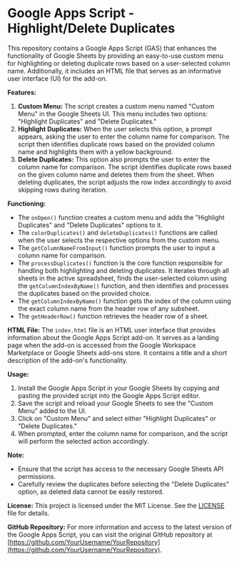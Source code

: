 # Google Apps Script - Highlight/Delete Duplicates
This repository contains a Google Apps Script (GAS) that enhances the functionality of Google Sheets by providing an easy-to-use custom menu for highlighting or deleting duplicate rows based on a user-selected column name. Additionally, it includes an HTML file that serves as an informative user interface (UI) for the add-on.

**Features:**
1. **Custom Menu:** The script creates a custom menu named "Custom Menu" in the Google Sheets UI. This menu includes two options: "Highlight Duplicates" and "Delete Duplicates."
2. **Highlight Duplicates:** When the user selects this option, a prompt appears, asking the user to enter the column name for comparison. The script then identifies duplicate rows based on the provided column name and highlights them with a yellow background.
3. **Delete Duplicates:** This option also prompts the user to enter the column name for comparison. The script identifies duplicate rows based on the given column name and deletes them from the sheet. When deleting duplicates, the script adjusts the row index accordingly to avoid skipping rows during iteration.

**Functioning:**
- The `onOpen()` function creates a custom menu and adds the "Highlight Duplicates" and "Delete Duplicates" options to it.
- The `colorDuplicates()` and `deleteDuplicates()` functions are called when the user selects the respective options from the custom menu.
- The `getColumnNameFromInput()` function prompts the user to input a column name for comparison.
- The `processDuplicates()` function is the core function responsible for handling both highlighting and deleting duplicates. It iterates through all sheets in the active spreadsheet, finds the user-selected column using the `getColumnIndexByName()` function, and then identifies and processes the duplicates based on the provided choice.
- The `getColumnIndexByName()` function gets the index of the column using the exact column name from the header row of any subsheet.
- The `getHeaderRow()` function retrieves the header row of a sheet.

**HTML File:**
The `index.html` file is an HTML user interface that provides information about the Google Apps Script add-on. It serves as a landing page when the add-on is accessed from the Google Workspace Marketplace or Google Sheets add-ons store. It contains a title and a short description of the add-on's functionality.

**Usage:**
1. Install the Google Apps Script in your Google Sheets by copying and pasting the provided script into the Google Apps Script editor.
2. Save the script and reload your Google Sheets to see the "Custom Menu" added to the UI.
3. Click on "Custom Menu" and select either "Highlight Duplicates" or "Delete Duplicates."
4. When prompted, enter the column name for comparison, and the script will perform the selected action accordingly.

**Note:**
- Ensure that the script has access to the necessary Google Sheets API permissions.
- Carefully review the duplicates before selecting the "Delete Duplicates" option, as deleted data cannot be easily restored.

**License:**
This project is licensed under the MIT License. See the [LICENSE](LICENSE) file for details.

**GitHub Repository:**
For more information and access to the latest version of the Google Apps Script, you can visit the original GitHub repository at [https://github.com/YourUsername/YourRepository](https://github.com/YourUsername/YourRepository).
